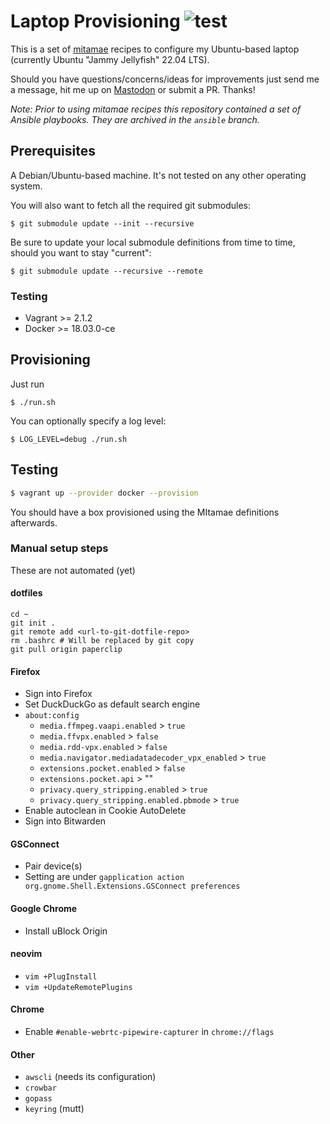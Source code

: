 # Laptop Provisioning ![test](https://github.com/moritzheiber/laptop-provisioning/workflows/test/badge.svg)

This is a set of [mitamae](https://github.com/itamae-kitchen/mitamae) recipes to configure my Ubuntu-based laptop (currently Ubuntu "Jammy Jellyfish" 22.04 LTS).

Should you have questions/concerns/ideas for improvements just send me a message, hit me up on [Mastodon](https://mastodon.social/@moritzheiber) or submit a PR. Thanks!

_Note: Prior to using mitamae recipes this repository contained a set of Ansible playbooks. They are archived in the `ansible` branch._

## Prerequisites

A Debian/Ubuntu-based machine. It's not tested on any other operating system.

You will also want to fetch all the required git submodules:

```
$ git submodule update --init --recursive
```

Be sure to update your local submodule definitions from time to time, should you want to stay "current":

```
$ git submodule update --recursive --remote
```

### Testing

- Vagrant >= 2.1.2
- Docker >= 18.03.0-ce

## Provisioning

Just run

```
$ ./run.sh
```

You can optionally specify a log level:

```
$ LOG_LEVEL=debug ./run.sh
```

## Testing

```sh
$ vagrant up --provider docker --provision
```

You should have a box provisioned using the MItamae definitions afterwards.

### Manual setup steps

These are not automated (yet)

#### dotfiles

```console
cd ~
git init .
git remote add <url-to-git-dotfile-repo>
rm .bashrc # Will be replaced by git copy
git pull origin paperclip
```

#### Firefox

- Sign into Firefox
- Set DuckDuckGo as default search engine
- `about:config`
  - `media.ffmpeg.vaapi.enabled` > `true`
  - `media.ffvpx.enabled` > `false`
  - `media.rdd-vpx.enabled` > `false`
  - `media.navigator.mediadatadecoder_vpx_enabled` > `true`
  - `extensions.pocket.enabled` > `false`
  - `extensions.pocket.api` > ""
  - `privacy.query_stripping.enabled` > `true`
  - `privacy.query_stripping.enabled.pbmode` > `true`
- Enable autoclean in Cookie AutoDelete
- Sign into Bitwarden

#### GSConnect

- Pair device(s)
- Setting are under `gapplication action org.gnome.Shell.Extensions.GSConnect preferences`

#### Google Chrome

- Install uBlock Origin

#### neovim

- `vim +PlugInstall`
- `vim +UpdateRemotePlugins`

#### Chrome

- Enable `#enable-webrtc-pipewire-capturer` in `chrome://flags`

#### Other

- `awscli` (needs its configuration)
- `crowbar`
- `gopass`
- `keyring` (mutt)
